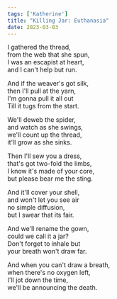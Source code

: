 ```yaml
---
tags: ['Katherine']
title: "Killing Jar: Euthanasia"
date: 2023-03-03
---
```


I gathered the thread,  
from the web that she spun,  
I was an escapist at heart,  
and I can't help but run.

And if the weaver's got silk,  
then I'll pull at the yarn,  
I'm gonna pull it all out  
Till it tugs from the start.

We'll deweb the spider,  
and watch as she swings,  
we'll count up the thread,  
it'll grow as she sinks.

Then I'll sew you a dress,  
that's got two-fold the limbs,  
I know it's made of your core,  
but please bear me the sting.

And it'll cover your shell,  
and won't let you see air  
no simple diffusion,  
but I swear that its fair.

And we'll rename the gown,  
could we call it a jar?  
Don't forget to inhale but  
your breath won't draw far.

And when you can't draw a breath,  
when there's no oxygen left,  
I'll jot down the time,  
we'll be announcing the death.
